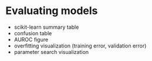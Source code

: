 # Evaluating models

- scikit-learn summary table
- confusion table
- AUROC figure
- overfitting visualization (training error, validation error)
- parameter search visualization

